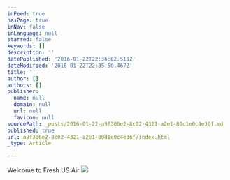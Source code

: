 ```yaml
---
inFeed: true
hasPage: true
inNav: false
inLanguage: null
starred: false
keywords: []
description: ''
datePublished: '2016-01-22T22:36:02.519Z'
dateModified: '2016-01-22T22:35:50.467Z'
title: ''
author: []
authors: []
publisher:
  name: null
  domain: null
  url: null
  favicon: null
sourcePath: _posts/2016-01-22-a9f306e2-8c02-4321-a2e1-80d1e0c4e36f.md
published: true
url: a9f306e2-8c02-4321-a2e1-80d1e0c4e36f/index.html
_type: Article

---
```

Welcome to Fresh US Air
![](https://the-grid-user-content.s3-us-west-2.amazonaws.com/cc2b5714-0644-4199-9550-3b58ae0feea7.jpg)